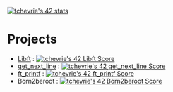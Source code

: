 [![tchevrie's 42 stats](https://badge42.vercel.app/api/v2/claiwjou000400fmknpuviqbq/stats?cursusId=21&coalitionId=46)](https://github.com/JaeSeoKim/badge42)

# Projects

- [Libft](https://github.com/titouanck/42-Libft) : 
[![tchevrie's 42 Libft Score](https://badge42.vercel.app/api/v2/claiwjou000400fmknpuviqbq/project/2869570)](https://github.com/JaeSeoKim/badge42)
- [get_next_line](https://github.com/titouanck/42-get_next_line) : 
[![tchevrie's 42 get_next_line Score](https://badge42.vercel.app/api/v2/claiwjou000400fmknpuviqbq/project/2876274)](https://github.com/JaeSeoKim/badge42)
- [ft_printf](https://github.com/titouanck/42-ft_printf) : 
[![tchevrie's 42 ft_printf Score](https://badge42.vercel.app/api/v2/claiwjou000400fmknpuviqbq/project/2878433)](https://github.com/JaeSeoKim/badge42)
- Born2beroot : 
[![tchevrie's 42 Born2beroot Score](https://badge42.vercel.app/api/v2/claiwjou000400fmknpuviqbq/project/2878486)](https://github.com/JaeSeoKim/badge42)
